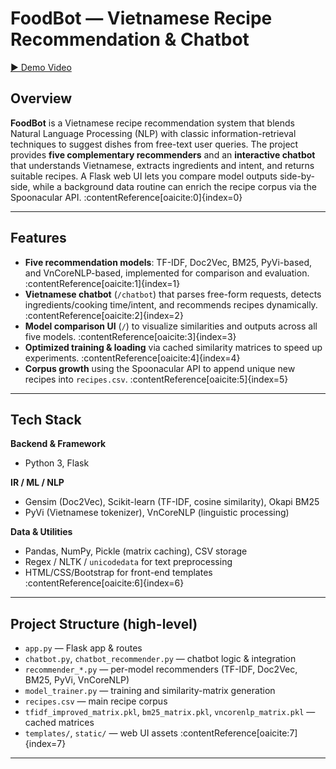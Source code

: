 # FoodBot — Vietnamese Recipe Recommendation & Chatbot

[▶️ Demo Video](https://youtu.be/n5z3Xe-FaHc)

## Overview
**FoodBot** is a Vietnamese recipe recommendation system that blends Natural Language Processing (NLP) with classic information-retrieval techniques to suggest dishes from free-text user queries. The project provides **five complementary recommenders** and an **interactive chatbot** that understands Vietnamese, extracts ingredients and intent, and returns suitable recipes. A Flask web UI lets you compare model outputs side-by-side, while a background data routine can enrich the recipe corpus via the Spoonacular API. :contentReference[oaicite:0]{index=0}

---

## Features
- **Five recommendation models**: TF-IDF, Doc2Vec, BM25, PyVi-based, and VnCoreNLP-based, implemented for comparison and evaluation. :contentReference[oaicite:1]{index=1}  
- **Vietnamese chatbot** (`/chatbot`) that parses free-form requests, detects ingredients/cooking time/intent, and recommends recipes dynamically. :contentReference[oaicite:2]{index=2}  
- **Model comparison UI** (`/`) to visualize similarities and outputs across all five models. :contentReference[oaicite:3]{index=3}  
- **Optimized training & loading** via cached similarity matrices to speed up experiments. :contentReference[oaicite:4]{index=4}  
- **Corpus growth** using the Spoonacular API to append unique new recipes into `recipes.csv`. :contentReference[oaicite:5]{index=5}

---

## Tech Stack
**Backend & Framework**
- Python 3, Flask

**IR / ML / NLP**
- Gensim (Doc2Vec), Scikit-learn (TF-IDF, cosine similarity), Okapi BM25  
- PyVi (Vietnamese tokenizer), VnCoreNLP (linguistic processing)

**Data & Utilities**
- Pandas, NumPy, Pickle (matrix caching), CSV storage  
- Regex / NLTK / `unicodedata` for text preprocessing  
- HTML/CSS/Bootstrap for front-end templates :contentReference[oaicite:6]{index=6}

---

## Project Structure (high-level)
- `app.py` — Flask app & routes  
- `chatbot.py`, `chatbot_recommender.py` — chatbot logic & integration  
- `recommender_*.py` — per-model recommenders (TF-IDF, Doc2Vec, BM25, PyVi, VnCoreNLP)  
- `model_trainer.py` — training and similarity-matrix generation  
- `recipes.csv` — main recipe corpus  
- `tfidf_improved_matrix.pkl`, `bm25_matrix.pkl`, `vncorenlp_matrix.pkl` — cached matrices  
- `templates/`, `static/` — web UI assets :contentReference[oaicite:7]{index=7}

---

